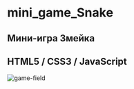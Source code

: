 # mini_game_Snake
## Мини-игра Змейка
## HTML5 / CSS3 / JavaScript

![game-field](https://user-images.githubusercontent.com/122288413/225719757-c0347d7c-8d05-4402-9386-5d65576d96da.png)
